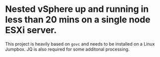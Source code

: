 # Nested vSphere up and running in less than 20 mins on a single node ESXi server. 

This project is heavily based on `govc` and needs to be installed on a Linux Jumpbox. JQ is also required for some additonal processing. 

